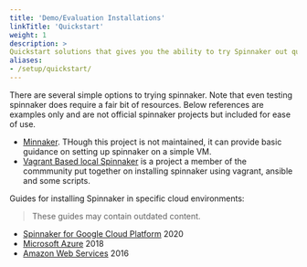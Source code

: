 ```yaml
---
title: 'Demo/Evaluation Installations'
linkTitle: 'Quickstart'
weight: 1
description: >
Quickstart solutions that gives you the ability to try Spinnaker out quickly. These are not meant for production use as is.
aliases:
- /setup/quickstart/
---
```


There are several simple options to trying spinnaker.  Note that even testing spinnaker does require a fair bit of resources.  Below references are examples only and are not official spinnaker projects but included for ease of use.

- [Minnaker](https://github.com/armory/minnaker). THough this project is not maintained, it can provide basic guidance on setting up spinnaker on a simple VM.
- [Vagrant Based local Spinnaker](https://github.com/ashleykleynhans/vagrant-jenkins-spinnaker/) is a project a member of the commmunity put together on installing spinnaker using vagrant, ansible and some scripts.


Guides for installing Spinnaker in specific cloud environments:

> These guides may contain outdated content.

- [Spinnaker for Google Cloud Platform](https://cloud.google.com/docs/ci-cd/spinnaker/spinnaker-for-gcp) 2020
- [Microsoft Azure](https://azure.microsoft.com/en-us/resources/templates/301-jenkins-acr-spinnaker-k8s/) 2018
- [Amazon Web Services](https://aws.amazon.com/about-aws/whats-new/2016/08/netflix-oss-spinnaker-on-the-aws-cloud-quick-start-reference-deployment/) 2016
